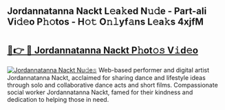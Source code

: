 ## Jordannatanna Nackt L𝚎a𝚔ed N𝚞𝚍e - Part-aIi Vi𝚍𝚎o P𝚑𝚘tos - H𝚘𝚝 O𝚗𝚕yf𝚊ns L𝚎a𝚔s 4xjfM

# <h2><a href="http://kfcg480.oniu.top/?m=Jordannatanna+Nackt">🔗👉 🔴 Jordannatanna Nackt P𝚑ot𝚘𝚜 V𝚒d𝚎o</a></h2>

[![Jordannatanna Nackt Nu𝚍e𝚜](https://i.imgur.com/0qMVB7G.gif)](http://kfcg480.oniu.top/?m=Jordannatanna+Nackt)
Web-based performer and digital artist Jordannatanna Nackt, acclaimed for sharing dance and lifestyle ideas through solo and collaborative dance acts and short films. Compassionate social worker Jordannatanna Nackt, famed for their kindness and dedication to helping those in need.  
